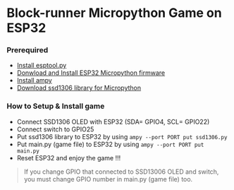 # Block-runner Micropython Game on ESP32
### Prerequired
- [Install esptool.py](https://github.com/espressif/esptool/)
- [Donwload and Install ESP32 Micropython firmware](https://micropython.org/download/esp32/)
- [Install ampy](https://pypi.org/project/adafruit-ampy/)
- [Download ssd1306 library for Micropython](https://github.com/micropython/micropython/blob/master/drivers/display/ssd1306.py)

### How to Setup & Install game
- Connect SSD1306 OLED with ESP32 (SDA= GPIO4, SCL= GPIO22)
- Connect switch to GPIO25
- Put ssd1306 library to ESP32 by using	`ampy --port PORT put ssd1306.py`
- Put main.py (game file) to ESP32 by using `ampy --port PORT put main.py`
- Reset ESP32 and enjoy the game !!!

> If you change GPIO that connected to SSD13006 OLED and switch, you must change GPIO number in main.py (game file) too.